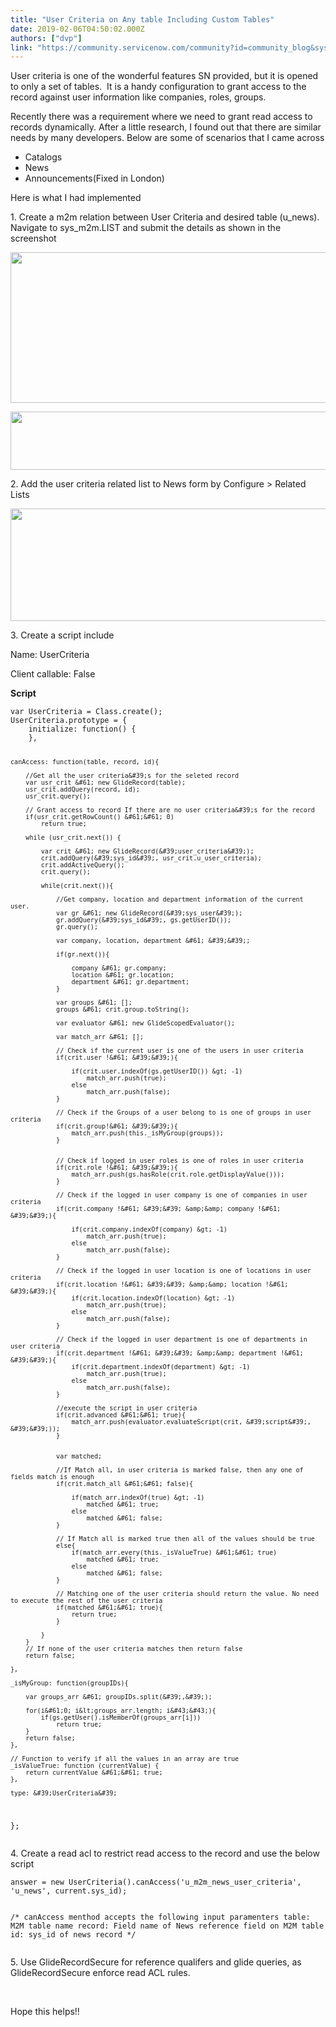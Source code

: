 ```yaml
---
title: "User Criteria on Any table Including Custom Tables"
date: 2019-02-06T04:50:02.000Z
authors: ["dvp"]
link: "https://community.servicenow.com/community?id=community_blog&sys_id=a3beb0c0db6baf804abd5583ca9619d9"
---
```

<p>User criteria is one of the wonderful features SN provided, but it is opened to only a set of tables.  It is a handy configuration to grant access to the record against user information like companies, roles, groups.</p>
<p>Recently there was a requirement where we need to grant read access to records dynamically. After a little research, I found out that there are similar needs by many developers. Below are some of scenarios that I came across</p>
<ul><li>Catalogs</li><li>News</li><li>Announcements(Fixed in London)</li></ul>
<p>Here is what I had implemented</p>
<p>1. Create a m2m relation between User Criteria and desired table (u_news). Navigate to sys_m2m.LIST and submit the details as shown in the screenshot</p>
<p><img src="07ea4a53dbdfeb004abd5583ca961924.iix" width="1395" height="241" /></p>
<p><img src="869cce1bdbdfeb004abd5583ca961919.iix" width="1281" height="93" /></p>
<p>2. Add the user criteria related list to News form by Configure &gt; Related Lists</p>
<p><img src="129b8e97dbdfeb004abd5583ca96199e.iix" width="595" height="180" /></p>
<p>3. Create a script include</p>
<p>Name: UserCriteria</p>
<p>Client callable: False</p>
<p><strong>Script</strong></p>
<pre class="language-javascript"><code>var UserCriteria &#61; Class.create();
UserCriteria.prototype &#61; {
	initialize: function() {
	},
	
	
	canAccess: function(table, record, id){
		
		//Get all the user criteria&#39;s for the seleted record
		var usr_crit &#61; new GlideRecord(table);
		usr_crit.addQuery(record, id);
		usr_crit.query();
		
		// Grant access to record If there are no user criteria&#39;s for the record
		if(usr_crit.getRowCount() &#61;&#61; 0)
			return true;
		
		while (usr_crit.next()) {
			
			var crit &#61; new GlideRecord(&#39;user_criteria&#39;);
			crit.addQuery(&#39;sys_id&#39;, usr_crit.u_user_criteria);
			crit.addActiveQuery();
			crit.query();
			
			while(crit.next()){
				
				//Get company, location and department information of the current user. 
				var gr &#61; new GlideRecord(&#39;sys_user&#39;);
				gr.addQuery(&#39;sys_id&#39;, gs.getUserID());
				gr.query();
				
				var company, location, department &#61; &#39;&#39;;
				
				if(gr.next()){
					
					company &#61; gr.company;
					location &#61; gr.location;
					department &#61; gr.department;
				}
				
				var groups &#61; [];
				groups &#61; crit.group.toString();
				
				var evaluator &#61; new GlideScopedEvaluator();
				
				var match_arr &#61; [];
				
				// Check if the current user is one of the users in user criteria
				if(crit.user !&#61; &#39;&#39;){
					
					if(crit.user.indexOf(gs.getUserID()) &gt; -1)
						match_arr.push(true);
					else
						match_arr.push(false);
				}
				
				// Check if the Groups of a user belong to is one of groups in user criteria
				if(crit.group!&#61; &#39;&#39;){
					match_arr.push(this._isMyGroup(groups));
				}
				
				
				// Check if logged in user roles is one of roles in user criteria
				if(crit.role !&#61; &#39;&#39;){
					match_arr.push(gs.hasRole(crit.role.getDisplayValue()));
				}
				
				// Check if the logged in user company is one of companies in user criteria
				if(crit.company !&#61; &#39;&#39; &amp;&amp; company !&#61; &#39;&#39;){
					
					if(crit.company.indexOf(company) &gt; -1)
						match_arr.push(true);
					else
						match_arr.push(false);
				}
				
				// Check if the logged in user location is one of locations in user criteria
				if(crit.location !&#61; &#39;&#39; &amp;&amp; location !&#61; &#39;&#39;){
					if(crit.location.indexOf(location) &gt; -1)
						match_arr.push(true);
					else
						match_arr.push(false);
				}
				
				// Check if the logged in user department is one of departments in user criteria
				if(crit.department !&#61; &#39;&#39; &amp;&amp; department !&#61; &#39;&#39;){
					if(crit.department.indexOf(department) &gt; -1)
						match_arr.push(true);
					else
						match_arr.push(false);
				}
				
				//execute the script in user criteria
				if(crit.advanced &#61;&#61; true){
					match_arr.push(evaluator.evaluateScript(crit, &#39;script&#39;, &#39;&#39;));
				}
				
				
				var matched;
				
				//If Match all, in user criteria is marked false, then any one of fields match is enough
				if(crit.match_all &#61;&#61; false){
					
					if(match_arr.indexOf(true) &gt; -1)
						matched &#61; true;
					else
						matched &#61; false;
				}
				
				// If Match all is marked true then all of the values should be true
				else{
					if(match_arr.every(this._isValueTrue) &#61;&#61; true)
						matched &#61; true;
					else
						matched &#61; false;
				}

				// Matching one of the user criteria should return the value. No need to execute the rest of the user criteria
				if(matched &#61;&#61; true){
					return true;
				}
				
			}
		}
		// If none of the user criteria matches then return false
		return false;
		
	},
	
	_isMyGroup: function(groupIDs){
		
		var groups_arr &#61; groupIDs.split(&#39;,&#39;);
		
		for(i&#61;0; i&lt;groups_arr.length; i&#43;&#43;){
			if(gs.getUser().isMemberOf(groups_arr[i]))
				return true;
		}
		return false;
	},
	
	// Function to verify if all the values in an array are true
	_isValueTrue: function (currentValue) {
		return currentValue &#61;&#61; true;
	},
	
	type: &#39;UserCriteria&#39;
};</code></pre>
<p>4. Create a read acl to restrict read access to the record and use the below script</p>
<pre class="language-javascript"><code>answer &#61; new UserCriteria().canAccess(&#39;u_m2m_news_user_criteria&#39;, &#39;u_news&#39;, current.sys_id);

/* canAccess menthod accepts the following input paramenters
table: M2M table name
record: Field name of News reference field on M2M table
id: sys_id of news record
*/</code></pre>
<p>5. Use GlideRecordSecure for reference qualifers and glide queries, as GlideRecordSecure enforce read ACL rules.</p>
<p> </p>
<p>Hope this helps!!</p>
